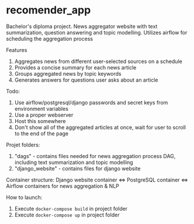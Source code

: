 # recomender_app
Bachelor's diploma project. News aggregator website with text summarization, question answering and topic modelling. Utilizes airflow for scheduling the aggregation process

Features
1) Aggregates news from different user-selected sources on a schedule
2) Provides a concise summary for each news article
3) Groups aggregated news by topic keywords
4) Generates answers for questions user asks about an article

Todo:
1) Use airflow/postgresql/django passwords and secret keys from environment variables
2) Use a proper webserver
3) Host this somewhere
4) Don't show all of the aggregated articles at once, wait for user to scroll to the end of the page

Projet folders:
1) "dags" - contains files needed for news aggregation process DAG, including text summarization and topic modelling
2) "django_website" - contains files for django website

Container structure:
Django website container <=> PostgreSQL container <=> Airflow containers for news aggregation & NLP

How to launch:
1) Execute ```docker-compose build``` in project folder
2) Execute ```docker-compose up``` in project folder
